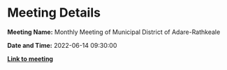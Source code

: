 # Meeting Details

**Meeting Name:** Monthly Meeting of Municipal District of Adare-Rathkeale

**Date and Time:** 2022-06-14 09:30:00

**<a href="https://www.limerick.ie/council/whats-on/monthly-meeting-municipal-district-adare-rathkeale-81" target="_blank">Link to meeting</a>**

